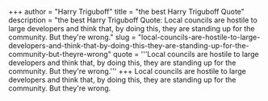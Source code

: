+++
author = "Harry Triguboff"
title = "the best Harry Triguboff Quote"
description = "the best Harry Triguboff Quote: Local councils are hostile to large developers and think that, by doing this, they are standing up for the community. But they're wrong."
slug = "local-councils-are-hostile-to-large-developers-and-think-that-by-doing-this-they-are-standing-up-for-the-community-but-theyre-wrong"
quote = '''Local councils are hostile to large developers and think that, by doing this, they are standing up for the community. But they're wrong.'''
+++
Local councils are hostile to large developers and think that, by doing this, they are standing up for the community. But they're wrong.
